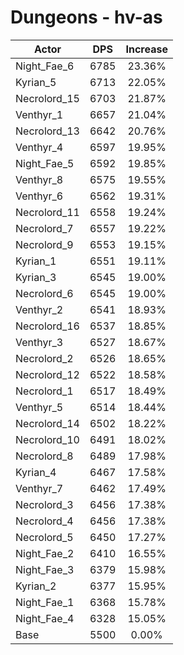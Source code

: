 # Dungeons - hv-as
| Actor | DPS | Increase |
|---|:---:|:---:|
|Night_Fae_6|6785|23.36%|
|Kyrian_5|6713|22.05%|
|Necrolord_15|6703|21.87%|
|Venthyr_1|6657|21.04%|
|Necrolord_13|6642|20.76%|
|Venthyr_4|6597|19.95%|
|Night_Fae_5|6592|19.85%|
|Venthyr_8|6575|19.55%|
|Venthyr_6|6562|19.31%|
|Necrolord_11|6558|19.24%|
|Necrolord_7|6557|19.22%|
|Necrolord_9|6553|19.15%|
|Kyrian_1|6551|19.11%|
|Kyrian_3|6545|19.00%|
|Necrolord_6|6545|19.00%|
|Venthyr_2|6541|18.93%|
|Necrolord_16|6537|18.85%|
|Venthyr_3|6527|18.67%|
|Necrolord_2|6526|18.65%|
|Necrolord_12|6522|18.58%|
|Necrolord_1|6517|18.49%|
|Venthyr_5|6514|18.44%|
|Necrolord_14|6502|18.22%|
|Necrolord_10|6491|18.02%|
|Necrolord_8|6489|17.98%|
|Kyrian_4|6467|17.58%|
|Venthyr_7|6462|17.49%|
|Necrolord_3|6456|17.38%|
|Necrolord_4|6456|17.38%|
|Necrolord_5|6450|17.27%|
|Night_Fae_2|6410|16.55%|
|Night_Fae_3|6379|15.98%|
|Kyrian_2|6377|15.95%|
|Night_Fae_1|6368|15.78%|
|Night_Fae_4|6328|15.05%|
|Base|5500|0.00%|
